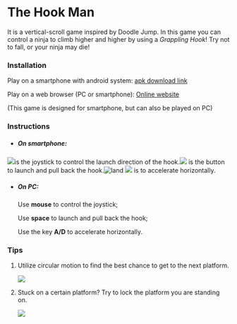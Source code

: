 # The Hook Man

It is a vertical-scroll game inspired by Doodle Jump. In this game you can control a ninja to climb higher and higher by using a <i>Grappling Hook</i>! Try not to fall, or your ninja may die!

### Installation

Play on a smartphone with android system: [apk download link](https://github.com/Instein98/TheHookMan/releases/download/V1.0.0/TheHookMan.apk)

Play on a web browser (PC or smartphone): [Online website](https://instein98.github.io/projects/theropeman/)

(This game is designed for smartphone, but can also be played on PC)

### Instructions

- ##### On smartphone:

![](http://q2jvz9fjf.bkt.clouddn.com/JoyStick.png)is the joystick to control the launch direction of the hook.![](http://q2jvz9fjf.bkt.clouddn.com/B_up.png) is the button to launch and pull back the hook.![l](http://q2jvz9fjf.bkt.clouddn.com/B_left.png)and ![](http://q2jvz9fjf.bkt.clouddn.com/B_right.png) is to accelerate horizontally.

- ##### On PC:

  Use <b>mouse</b> to control the joystick; 

  Use <b>space</b> to launch and pull back the hook;

  Use the key <b>A/D</b> to accelerate horizontally.

### Tips

1. Utilize circular motion to find the best chance to get to the next platform.

   ![](http://q2jvz9fjf.bkt.clouddn.com/thehookman/gif1.gif)

2. Stuck on a certain platform? Try to lock the platform you are standing on.

   ![](http://q2jvz9fjf.bkt.clouddn.com/thehookman/gif2.gif)